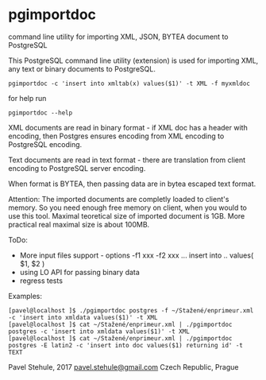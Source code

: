 # pgimportdoc
command line utility for importing XML, JSON, BYTEA document to PostgreSQL

This PostgreSQL command line utility (extension) is used for importing XML, any text or
binary documents to PostgreSQL.

```
pgimportdoc -c 'insert into xmltab(x) values($1)' -t XML -f myxmldoc
```

for help run
```
pgimportdoc --help
```

XML documents are read in binary format - if XML doc has a header with encoding, then Postgres
ensures encoding from XML encoding to PostgreSQL encoding.

Text documents are read in text format - there are translation from client encoding to
PostgreSQL server encoding.

When format is BYTEA, then passing data are in bytea escaped text format.

Attention: The imported documents are completly loaded to client's memory. So you need enough free
memory on client, when you would to use this tool. Maximal teoretical size of imported document
is 1GB. More practical real maximal size is about 100MB.

ToDo:

* More input files support - options -f1 xxx -f2 xxx ... insert into .. values( $1, $2 )
* using LO API for passing binary data
* regress tests

Examples:

```
[pavel@localhost ]$ ./pgimportdoc postgres -f ~/Stažené/enprimeur.xml -c 'insert into xmldata values($1)' -t XML
[pavel@localhost ]$ cat ~/Stažené/enprimeur.xml | ./pgimportdoc postgres -c 'insert into xmldata values($1)' -t XML
[pavel@localhost ]$ cat ~/Stažené/enprimeur.xml | ./pgimportdoc postgres -E latin2 -c 'insert into doc values($1) returning id' -t TEXT
```

Pavel Stehule, 2017 pavel.stehule@gmail.com Czech Republic, Prague
